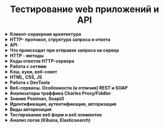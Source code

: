 <h1 align="center">Тестирование web приложений и API</h1>
<details><summary><b>Клиент-серверная архитектура</b></summary></br> 
  
Клиентское приложение формирует запрос и отправляет его на сервер, после чего серверное программное обеспечение обрабатывает данный запрос, формирует ответ и передаёт его обратно клиенту. Протокол описывает, по каким правилам контакт клиента и сервера установлен и действует.  
  
**Как это работает:**  
- Клиент (браузер) отправляют строку запроса (HTTP-запрос), которая создается по определенным правилам, и запрашивает нужную веб-страничку на сервере.  
- Сервер принимает запрос и ищет у себя эту веб-страницу. По результатам этого поиска создается ответ клиенту (HTTP-ответ). Этот ответ тоже оформляется по определенным правилам.  
- Если все прошло успешно и страница найдена, то в этом ответе будет передан код нужной веб-страницы + дополнительная служебная информация.  
- Если произошел какой-то сбой, то будет передан код ошибки и дополнительная служебная информация.  
  
**Архитектура клиент-сервер:**  
 - *Двухуровневая.* Сторонние ресурсы не задействованы. Одна машина обрабатывает поступившие сообщения. В этом случае сервер должен быть высокопроизводительным. Несмотря на эти жесткие требования, архитектура очень надежная. Первый уровень – клиент отправляет запрос. Второй уровень – сервером принимается сообщение, обрабатывается и отправляется ответ.  
 - *Многоуровневая.* Речь идет о любой современной архитектуре СУБД. Принципиальное отличие и особенность: запросом клиента занимаются одновременно несколько серверных устройств. Операции перераспределяются, нагрузка на серверную машину снижена и оптимальная. Единственный минус: низкая надежность по сравнению с предыдущим вариантом.  
  
Преимущества и недостатки архитектуры клиент-сервер:  
  
**Плюсы:**  
 - к клиентским рабочим станциям выдвигают низкие запросы  
 - преимущественно все вычислительные операции выполняются на серверах  
 - гибкая система  
 - реально повысить защиту локальной сети  
  
**Недостатки:**  
 - серверные машины стоят в разы дороже, чем клиентские рабочие станции  
 - обслуживание серверов доверяют только квалифицированным и профессионально подготовленным специалистам  
 - работа клиентских компьютерных устройств остановлена, если в локальной сети «полетело» серверное оборудование  
</details>  

<details><summary><b>HTTP- протокол, структура запроса и ответа</b></summary></br>  
  
**HTTP** – это протокол передачи информации в интернете, который расшифровывается как «протокол передачи гипертекста» (HyperText Transfer Protocol). Например, браузер отправляет единичный запрос на сервер, который в свою очередь обрабатывает его, формирует ответ и делится с браузером этим ответом – ресурсами в виде данных.  
  
Благодаря взаимодействию клиента и сервера в сети можно передавать данные. Изначально HTTP использовался только для гипертекстовых документов, но сейчас он может передавать любую информацию. Гипертекстовые документы также могут содержать гиперcсылки, при нажатии на которые формируется новый http-запрос, в ответе на который может содержаться другой гипертекстовый документ. Таким образом мы перемещаемся по страницам в интернете.  
  
HTTP-запрос состоит из трех элементов:  
1. стартовой строки, которая задает параметры запроса или ответа  
2. заголовка, который описывает сведения о передаче и другую служебную информацию  
3. тело (его не всегда можно встретить в структуре). Обычно в нем как раз лежат передаваемые данные. От заголовка тело отделяется пустой строкой.   
  
Важнейшим элементом структуры запроса является стартовая строка. Благодаря ей сервер понимает, что от него хотят.     
Вот как она устроена: **Метод + URL + HTTP/Версия**  
  
**Метод (иногда его называют HTTP-глаголом)** – описывает, какое именно действие нужно совершить со страницей. Можно придумать самые разные, но стандартных методов девять: GET, HEAD, POST, PUT, DELETE, CONNECT, OPTIONS, TRACE, PATCH. Их функциональность раскрывается в названии, они позволяют получить данные (GET), отправить данные на сервер (POST), удалить (DELETE) или заменить часть (PATCH). Чаще всего используют GET и POST, они нужны для чтения и отправки данных на сервер. Например вы зашли в соцсеть, увидели пост и решили оставить комментарий. Или зашли в интернет-магазин, решили что-то купить и оставили данные карты.  
  
**URL (Uniform Resource Locator)** – единообразный идентификатор ресурса, идентифицирует ресурс и определяет его точное местоположение. Именно с помощью URL записаны ссылки в интернете.  
  
**Версия** показывает, какую версию протокола нужно использовать в ответе сервера.  
  
>GET /wiki/HTTP HTTP/1.1  
>Host: ru.wikipedia.org  
  
HTTP-ответ строится примерно по тому же принципу, что и запрос: **HTTP/Версия + Код состояния + Пояснение**  
  
**Версия** совпадает с **версией** в запросе.  
  
**Код состояния** показывает статус запроса. Это трехзначное число, благодаря которому можно узнать, получен ли запрос, обработан ли он, какие ошибки есть. Например, одна из самых известных ошибок – 404 – сообщает о том, что сервер не нашел ресурс по адресу. Возможно, в запросе опечатка, ошибка или он не соответствует протоколу.  
  
**Чем отличаются HTTP и HTTPS**  
**HTTPS** – это расширение протокола HTTP, которое обеспечивает защиту передаваемых данных. Для сайта это важный параметр, так как шифрование позволяет ему обезопасить информацию, которую туда вводят люди (пароли, реквизиты кредитных карт), от хакерских атак. HTTP-протокол передает данные в открытую, поэтому их легко перехватить.  
  
HTTPS защищен SSL-сертификатом. Благодаря ему уязвимые данные шифруются сначала на клиенте (браузере, например) в результате чего они становятся похожи на случайный набор символов и только потом отправляются на сервер. Каждый раз при HTTP-запросе шифр меняется, поэтому успеть подобрать ключ и украсть данные довольно трудно.

</details>  

<details><summary><b>API</b></summary></br>  
  
**API (аббревиатура от Application Programming Interface)** – интерфейс программирования приложений, позволяющий сервисам взаимодействовать, получать доступ и обмениваться данными.  
По сути API выступает в роли посредника между двумя приложениями или сервисами – оно предоставляет решения (классы, функции, структуры), реализованные в одном сервисе, и создает среду для создания нового приложения с применением этих решений.  
Пример *использования API, знакомый большинству интернет-пользователей – регистрация на сайте с помощью аккаунта социальной сети. Благодаря API сайт может подключиться к базе данных социальной сети и получить нужную ему информацию.*   
  
API можно подразделять по типу доступа:  
 - **Внутренние API** - доступны внутренним разработчикам компании и сотрудникам, используются для оптимизации рабочих процессов и снижения затрат  
 - **Партнерские API** - доступны бизнес-партнерам и потребителям продукта или услуги, используются для оптимизации процессов и разработки  
 - **Публичные API**  - доступны всем, используются для создания новых сервисов и популяризации существующего направления  
  
**Плюсы API:**  
 - Самый главный плюс работы с API – это экономия времени при разработке собственных сервисов. Программист получает готовые решения и ему не нужно тратить время на написание кода для функционала, который уже давно реализован  
 - В API могут учитываться нюансы, которые сторонний разработчик может не учесть или просто не знать, API дает приложениям определенную системность и предсказуемость – одна и та же функция с помощью API может быть реализована в разных приложениях так, что будет понятна и знакома всем пользователям  
 - API дает сторонним разработчикам доступ к закрытым сервисам  
  
**Минусы:**  
 - Если в основной сервис вносятся изменения и доработки, в API они могут попасть не сразу  
 - Разработчику доступны готовые решения, как именно они реализованы и как выглядит исходный код, он не знает  
 - API предназначен в первую очередь для общего использования, он может не подойти для создания какого-то особого функционала  
  
**Использование API на практике**  
Самые распространенные способы использования различных API разработчиками и компаниями по всему миру:  
1. Добавление в свои сервисы функционала социальных сетей и мессенджеров, калькуляторов валют, погоды и т.д. Стандартное рабочее решение, которое не требует долгих месяцев программирования  
2. Доступ к популярному сервису или хранилищу данных с соблюдением всех требований безопасности  
3. Внутренние нужды компании, например, разработка мобильного приложения под сайт, с последующей систематизацией всех данных  
  
</details>  

<details><summary><b>Что происходит при отправке запроса на сервер</b></summary></br>   
  
Кратко:  
1. Вычисление IP адреса для указанного url через DNS сервер
2. Отправка браузером GET-запроса на сервер
3. Получение HTTP ответа от сервера
4. Загрузка страницы и всего что ей нужно
5. Формирование DOM-дерева
6. Формирование дерева рендера и сам рендеринг
7. Выполнение скриптов

Подробно:  
  
**Отправляем GET запрос:**
- Вводим url в адресную строку http://google.com
- Посылается запрос в DNS-сервер
- DNS-сервер определит IP адрес данного домена
- Браузер связывается с веб-сервером по этому адресу с портом :80
- Браузер отправляет серверу запрос и заголовки  
- После этого браузер отправляет серверу единичную пустую строку, сигнализируя о том, что содержимое сообщения закончилось.  
  
**Получаем ответ сервера:**
- Сервер отвечает специальным кодом, который обозначает статус запроса и включает ответ следующей формы: 200 OK [заголовки ответа]
- После этого посылается пустая строка
- Затем отправляется оставшийся контент HTML-страницы www.google.com.
- В зависимости от заголовков сервер может закрыть соединение или сохранять его  
  
**Загружаем документ страницы:**  
- Движок рендеринга начинает получать содержимое запрашиваемого документа от сетевого механизма браузера.
- HTML-парсер формирует из разметки DOM-дерево.
- Браузер начинает подгружать внешние ресурсы, связанные со страницей (стили, изображения, скрипты и так далее).
- На этом этапе браузер помечает документ, как интерактивный и начинает разбирать скрипты, находящиеся в «отложенном» состоянии: то есть те из них, что должны быть исполнены после парсинга.
- После этого статус документа устанавливается в состояние «complete» и инициируется событие загрузки («load»).
Отрисовываем страницу:
- Путём перебора DOM-узлов и вычисления для каждого узла значений CSS-стилей создаётся «Дерево рендера» (Render Tree или Frame Tree).
- Происходит сам процесс рендеринга
- После завершения рендеринга, браузер исполняет JavaScript-код
- Скрипты могут потребовать обработки дополнительных сетевых запросов, изменять страницу или её шаблон, что приведёт к повторению этапа рендеринга и отрисовки"
</details>  

<details><summary><b>HTTP - методы</b></summary></br>  
  
**Метод GET** - запрашивает информацию из указанного источника и не влияет на его содержимое. Запрос доступен для кеширования данных и добавления в закладки. Длина запроса ограничена (макс. длина URL - 2048). Примечание: Строка запроса (имя/значение) отправляется в URL.  
  
Запрос:  
*GET /doc.txt HTTP/1.1  
Host: site.com*  
  
Ответ:  
*HTTP/1.1 200 OK  
Content-Type: text/plain; charset=UTF-8  
Title: Заголовок  
Text: Текст*  
  
**Метод POST** - используется для отправки данных, что может оказывать влияние на содержимое ресурса. В отличие от метода GET запросы POST не могут быть кешированы, они не остаются в истории браузера и их нельзя добавить в закладки. Запросы POST не ограничиваются в объеме. Примечание: Отправляемые данные содержатся в теле запроса.
  
Запрос:  
*POST /doc.txt HTTP/1.1  
Host: site.com  
Title=Заголовок  
Text=Текст*  
  
Если файла не было, возвращается ответ:  
*HTTP/1.1 201 Created  
Location: /doc.txt*  
  
Если файл был, возвращается ответ:  
*HTTP/1.1 200 OK  
Content-Type: text/plain; charset=UTF-8  
Добавлен контент в пустой файл «doc.txt»*  
  
**Метод HEAD**  - аналогичен методу GET, однако в ответе сервера содержится только заголовок, без тела. Обычно применяется для того, чтобы проверить, существует ли ресурс по указанному адресу, а также не изменился ли он с момента последнего обращения.  
  
Запрос:  
*HEAD /doc.txt HTTP/1.1  
Host: site.com*  
  
Ответ:  
*HTTP/1.1 200 OK  
Content-Type: text/plain; charset=UTF-8*  
  
**Метод PUT** - загружает содержимое запроса на указанный в запросе URI. Если по заданному URI ресурса нет, то сервер создает его, возвращая статус 201 (Created).  
  
Запрос:  
*PUT /doc.txt HTTP/1.1  
Host: site.com  
Title=Новый заголовок  
Text=Новый текст*  
  
Если файл был, возвращается ответ:  
*HTTP/1.1 200 OK  
Content-Type: text/plain; charset=UTF-8  
Изменен контент в файле «doc.txt»*  
  
Если файла не было, возвращается ответ:  
*HTTP/1.1 201 Created  
Content-Type: text/plain; charset=UTF-8  
Изменен контент в файле «doc.txt»*  
  
**Метод DELETE** - удаляет указанный ресурс.  
  
Запрос:  
*DELETE /doc.txt HTTP/1.1  
Host: site.com*  
  
Ответ:  
*HTTP/1.1 200 OK  
Content-Type: text/plain; charset=UTF-8  
Файл «doc.txt» удален*  
  
**Метод  OPTIONS** - используется для описания параметров коммуникации между клиентом и сервером.  
  
**Метод CONNECT** - преобразует соединение запроса в прозрачный TCP/IP-туннель.  
  
Все HTTP Methods можно разделить на три большие группы:  
**Безопасные** — не меняют данные, можно выполнять их в любой последовательности. К ним относятся GET, HEAD и OPTIONS.  
**Идемпотентные** — при повторном выполнении результаты ожидаемо одинаковые. GET, HEAD, PUT, DELETE, OPTIONS, TRACE.  
**Неидемпотентные** — при повторном выполнении результаты будут отличаться. POST и PATCH.  
</details>  
  
<details><summary><b>Коды ответов HTTP-сервера</b></summary></br>  
  
**Код состояния HTTP** - часть первой строки ответа сервера, который информирует клиента о результате запроса.   
Состоит он из трех цифр, первая из которых указывает на класс состояния. За цифрами идет фраза, которая объясняет причину ответа.  
  
<table>
  <tr>
    <th>Статус кода </th>
    <th>Сообщение</th>
    <th>Описание</th>
  </tr>
  <tr>
    <td colspan="3" align = "center"><b>1xx:  Информация</b></td>
  </tr>
  <tr>
    <td>100</td>
    <td>Continue</td>
    <td>Продолжай. Сервер удовлетворён начальными сведениями о запросе, и клиент может продолжать</td>
  </tr>
  <tr>
    <td>101</td>
    <td>Switching Protocols</td>
    <td>Переключение протоколов. Клиент, пославший запрос, предлагает перейти на более подходящий для указанного ресурса протокол</td>
  </tr>
  <tr>
    <td>103</td>
    <td>Checkpoint</td>
    <td>Контрольная точка. Используется в запросах с возможностью продолжения для возобновления после прерывания запросов POST или PUT</td>
  </tr> 
  <tr>
    <td colspan="3" align = "center"><b>2xx: Успех</b></td>
  </tr>
  <tr>
    <td>200</td>
    <td>OK</td>
    <td>OK — успешный запрос. HTTP запрос успешно обработан</td>
  </tr>   
  <tr>
    <td>201</td>
    <td>Created</td>
    <td>Создано. В результате успешного выполнения запроса был создан новый ресурс</td>
  </tr> 
  <tr>
    <td>202</td>
    <td>Accepted</td>
    <td>Принято. Запрос был принят в обработку, но обработка еще не завершена</td>
  </tr> 
  <tr>
    <td>203</td>
    <td>Non-Authoritative Information</td>
    <td>Не авторитетная информация. Запрос был успешно обработан (аналогично ответу 200), но в этом случае передаваемая информация была взята не из первичного источника (например, из резервной копии или другого сервера) и может быть неактуальной</td>
  </tr>
  <tr>
    <td>204</td>
    <td>No Content</td>
    <td>Нет контента.Запрос был успешно обработан, но не вернул какой-либо контент</td>
  </tr>
  <tr>
    <td>205</td>
    <td>Reset Content</td>
    <td>Сброс контента. Запрос был обработан, но не вернул контент. При этом требуется сброс введенных данных клиентом</td>
  </tr>
  <tr>
    <td>206</td>
    <td>Partial Content</td>
    <td>Часть контента. Сервер успешно обработал только часть запроса</td>
  </tr>
  <tr>
    <td colspan="3" align = "center"><b>3xx: Перенаправление</b></td>
  </tr>  
  <tr>
    <td>300</td>
    <td>Multiple Choices</td>
    <td>Выбор из нескольких вариантов. Сервер передаёт с сообщением список из нескольких возможных вариантов перенаправления альтернатив (максимум 5 вариантов). Клиент может выбрать один из них</td>
  </tr>
  <tr>
    <td>301</td>
    <td>Moved Permanently</td>
    <td>Окончательно перемещено. Страница окончательно перемещена на другой URL</td>
  </tr>
  <tr>
    <td>302</td>
    <td>Found</td>
    <td>Найдено /временно перемещено. Запрашиваемая страница была найдена / временно перенесена на другой URL</td>
  </tr>  
  <tr>
    <td>303</td>
    <td>See Other</td>
    <td>Cмотрите другое. Запрашиваемая страница не найдена по другому URL</td>
  </tr>
  <tr>
    <td>304</td>
    <td>Not Modified</td>
    <td>Без изменений. Запрашиваемый документ не был изменен с момента последнего запроса</td>
  </tr> 
  <tr>
    <td>306</td>
    <td>Switch Proxy</td>
    <td>Использовавшийся раньше код ответа, в настоящий момент зарезервирован</td>
  </tr>  
  <tr>
    <td>307</td>
    <td>Temporary Redirect</td>
    <td>Временный редирект. Запрашиваемый ресурс на короткое время доступен по другому URL</td>
  </tr> 
  <tr>
    <td>308</td>
    <td>Resume Incomplete</td>
    <td>Перемещено навсегда / возобновление после прерывания. Запрашиваемая страница была перенесена на новый URL на постоянной основе (редирект 308 сохраняет HTTP метод, в отличии от 301-го, где возможно его изменение), либо предлагается возобновить прерванный PUT или POST запрос</td>
  </tr>
  <tr>
    <td colspan="3" align = "center"><b>4xx: Ошибки клиента</b></td>
  </tr> 
  <tr>
    <td>400</td>
    <td>Bad Request</td>
    <td>Некорректный запрос. Запрос не может быть обработан, поскольку содержит синтаксическую ошибку</td>
  </tr>
  <tr>
    <td>401</td>
    <td>Unauthorized</td>
    <td>Не авторизован. Запрос обрабатывается, но доступ к запрашиваемому ресурсу не предоставляется, поскольку клиент не авторизован</td>
  </tr> 
  <tr>
    <td>402</td>
    <td>Payment Required</td>
    <td>Не используется. Зарезервирован для использования в будущем</td>
  </tr> 
  <tr>
    <td>403</td>
    <td>Forbidden</td>
    <td>Запрещено. Сервер понял запрос, но он не выполняет его из-за ограничений прав доступа к указанному ресурсу</td>
  </tr>
  <tr>
    <td>404</td>
    <td>Not Found</td>
    <td>Не найдено. Запрашиваемая страница не найдена. Сервер понял запрос, но не нашёл соответствующего ресурса по указанному URL (Самая распространенная ошибка в Интернете, возникает из-за неправильно указанного URL)</td>
  </tr>
  <tr>
    <td>405</td>
    <td>Method Not Allowed</td>
    <td>Mетод не поддерживается. Запрос был сделан методом, который не поддерживается данным ресурсом</td>
  </tr>
  <tr>
    <td>406</td>
    <td>Not Acceptable</td>
    <td>Не принимается. Сервер может сгенерировать только такой ответ, который клиент не принимает. (например, на другом языке)</td>
  </tr>
  <tr>
    <td>407</td>
    <td>Proxy Authentication Required</td>
    <td>Требуется аутентификация прокси. Ответ аналогичен коду 401 за исключением того, что аутентификация производится для прокси-сервера</td>
  </tr>
  <tr>
    <td>408</td>
    <td>Request Timeout</td>
    <td>Время ожидания истекло. Запрос клиента к серверу занял слишком много времени</td>
  </tr>
  <tr>
    <td>409</td>
    <td>Conflict</td>
    <td>Конфликт. Запрос не может быть обработан по причине конфликта с другим запросом или конфигурацией сервера</td>
  </tr>  
  <tr>
    <td>410</td>
    <td>Gone</td>
    <td>Недоступен. Доступный по указанному URL раньше был доступен, но был удалён или недоступен</td>
  </tr>
  <tr>
    <td>411</td>
    <td>Length Required</td>
    <td>Нужна длина. Длина контента не определена, и сервер не принимает запрос без этого. Повторный запрос должен содержать заголовок ""Content-Length""</td>
  </tr>
  <tr>
    <td>412</td>
    <td>Precondition Failed</td>
    <td>Не выполнено предварительное условие. Предварительное условие, указанное в запросе, не было выполнено</td>
  </tr>
  <tr>
    <td>413</td>
    <td>Request Entity Too Large</td>
    <td>Слишком большой запрос. Размер запроса превышает максимальный размер запроса, принимаемого сервером</td>
  </tr>  
  <tr>
    <td>414</td>
    <td>Request-URI Too Long</td>
    <td>Слишком длинный URI. Серверу не удается обработать запрос по причине длинного URI. Такая ошибка может возникнуть, когда клиент пытается передать длинные параметры через метод GET, а не POST</td>
  </tr>
  <tr>
    <td>415</td>
    <td>Unsupported Media Type</td>
    <td>Неподдерживаемый формат. Формат не поддерживается, и сервер не может принять запрос</td>
  </tr>
  <tr>
    <td>416</td>
    <td>Requested Range Not Satisfiable</td>
    <td>Недопустимый диапазон. Диапазон байтов, запрошенный клиентом, находится за пределами ресурса</td>
  </tr>
  <tr>
    <td>417</td>
    <td>Expectation Failed</td>
    <td>Ожидания не оправдались. Сервер не может удовлетворить требования заголовка Expect, так как поле заголовка не соответствует ожиданиям</td>
  </tr>
  <tr>
    <td colspan="3" align = "center"><b>5xx: Ошибки сервера</b></td>
  </tr>
  <tr>
    <td>500</td>
    <td>Internal Server Error</td>
    <td>Внутренняя ошибка сервера. Любая внутренняя ошибка сервера, которую сервер не может конкретизировать</td>
  </tr>
  <tr>
    <td>501</td>
    <td>Not Implemented</td>
    <td>Не реализовано. Сервер не распознает указанного в запросе метода и не может обработать запрос</td>
  </tr>
  <tr>
    <td>502</td>
    <td>Bad Gateway</td>
    <td>Ошибка шлюза. Сервер, выступая в роли шлюза или прокси-сервера, получил недействительное ответное сообщение от вышестоящего сервера</td>
  </tr>
  <tr>
    <td>503</td>
    <td>Service Unavailable</td>
    <td>Сервис недоступен. Сервер не доступен в данный момент (перегружен, отключен, на техническом обслуживании)</td>
  </tr>
  <tr>
    <td>504</td>
    <td>Gateway Timeout</td>
    <td>Время ожидания ответа шлюзом истекло. Сервер, выступая в роли шлюза или прокси-сервера, не получил ответа от вышестоящего сервера в отведенное время</td>
  </tr>
  <tr>
    <td>505</td>
    <td>HTTP Version Not Supported</td>
    <td>Версия HTTP не поддерживается. Версия протокола HTTP, используемая в запросе, не поддерживается сервером</td>
  </tr>
  <tr>
    <td>511</td>
    <td>Network Authentication Required</td>
    <td>ребуется аутентификация. Для получения доступа к сети, клиент должен пройти аутентификацию. Ошибка генерируется сервером-посредником, к примеру, сервером интернет-провайдера, если нужно ввести пароль для получения доступа к сети через платную точку доступа</td>
  </tr>  
</table>  
</details>
   
<details><summary><b>Работа с сетями</b></summary></br>  
<img width = '500' align ='right' src="https://media.fs.com/images/community/upload/kindEditor/202205/04/osi-and-tcpip-dod-1651635668-kyjUkvqPPo.jpg" />   
  
**Сетевая модель OSI (базовая эталонная модель взаимодействия открытых систем)** — абстрактная сетевая модель для коммуникаций и разработки сетевых протоколов.  
На этапе зарождения компьютерных сетей не было единых стандартов. Каждый разработчик использовал свои наработки, которые не работали с технологиями других. Очевидно, что необходимо было придумывать общее решение. Эту задачу взяла на себя международная организация по стандартизации (ISO — International Organization for Standartization). После изучения и анализа технологий различных разработчиков и вендоров родилась модель OSI, релиз которой состоялся в 1984 году. Модель вобрала в себя и систематизировала все наработки и технические реализации. Проблема ее была только в том, что ее разрабатывали около 7 лет. Пока специалисты спорили, как ее лучше сделать, другие модели модернизировались и набирали обороты. В настоящее время модель OSI не используют. Она применяется только в качестве обучения сетям и на теории объясняет как устроена и работает сеть.  
  
**Сетевая модель OSI**  
 - состоит из 7 уровней  
 - каждый уровень выполняет определенную ему роль и задачи  
 - нельзя перескакивать с уровня на уровень  
 - весь путь должен проходить строго с верхнего на нижний и с нижнего на верхний. Такие процессы получили название инкапсуляция (с верхнего на нижний) и деинкапсуляция (с нижнего на верхний)  
 - на каждом уровне передаваемая информация называется по-разному  
  
**Уровни OSI**  
  
<img width = '700'  align ='center' src="https://learn.trudmore.ru/assets/uploads/2017/08/osi.png" />  
  
**Первый, физический уровень (physical layer, L1)**  
Отвечает за обмен физическими сигналами между физическими устройствами, «железом». Компьютерное железо не понимает, что такое картинка или что на ней изображено, железу картинка понятна только в виде набора нулей и единиц, то есть бит. В данном случае бит является блоком данных протокола, сокращенно PDU (Protocol Data Unit).  
Каждый уровень имеет свои PDU, представляемые в той форме, которая будет понятна на данном уровне и, возможно, на следующем до преобразования. Работа с чистыми данными происходит только на уровнях с пятого по седьмой.  
Устройства физического уровня оперируют битами. Они передаются по проводам (например, через оптоволокно) или без проводов (например, через Bluetooth или IRDA, Wi-Fi, GSM, 4G и так далее).  
  
**Второй уровень, канальный (data link layer, L2)**  
Второй уровень решает проблему адресации при передаче информации. Канальный уровень получает биты и превращает их в кадры (frame, также «фреймы»). Задача здесь — сформировать кадры с адресом отправителя и получателя, после чего отправить их по сети.  
У канального уровня есть два подуровня — это MAC и LLC. MAC (Media Access Control, контроль доступа к среде) отвечает за присвоение физических MAC-адресов, а LLC (Logical Link Control, контроль логической связи) занимается проверкой и исправлением данных, управляет их передачей.  
На втором уровне OSI работают коммутаторы, их задача — передать сформированные кадры от одного устройства к другому, используя в качестве адресов только физические MAC-адреса.  
  
**Третий уровень, сетевой (network layer, L3)**  
На третьем уровне появляется новое понятие — маршрутизация. Для этой задачи были созданы устройства третьего уровня — маршрутизаторы (их еще называют роутерами). Маршрутизаторы получают MAC-адрес от коммутаторов с предыдущего уровня и занимаются построением маршрута от одного устройства к другому с учетом всех потенциальных неполадок в сети.  
На сетевом уровне активно используется протокол ARP (Address Resolution Protocol — протокол определения адреса). С помощью него 64-битные MAC-адреса преобразуются в 32-битные IP-адреса и наоборот, тем самым обеспечивается инкапсуляция и декапсуляция данных.  
  
**Четвертый уровень, транспортный (transport layer, L4)**  
Четвертый уровень — главной задачей является транспортировка пакетов. Естественно, при транспортировке возможны потери, но некоторые типы данных более чувствительны к потерям, чем другие. Например, если в тексте потеряются гласные, то будет сложно понять смысл, а если из видеопотока пропадет пара кадров, то это практически никак не скажется на конечном пользователе. Поэтому, при передаче данных, наиболее чувствительных к потерям на транспортном уровне используется протокол TCP, контролирующий целостность доставленной информации.  
Для мультимедийных файлов небольшие потери не так важны, гораздо критичнее будет задержка. Для передачи таких данных, наиболее чувствительных к задержкам, используется протокол UDP, позволяющий организовать связь без установки соединения.  
При передаче по протоколу TCP, данные делятся на сегменты. Сегмент — это часть пакета. Когда приходит пакет данных, который превышает пропускную способность сети, пакет делится на сегменты допустимого размера. Сегментация пакетов также требуется в ненадежных сетях, когда существует большая вероятность того, что большой пакет будет потерян или отправлен не тому адресату. При передаче данных по протоколу UDP, пакеты данных делятся уже на датаграммы. Датаграмма (datagram) — это тоже часть пакета, но ее нельзя путать с сегментом.  
Первые четыре уровня — специализация сетевых инженеров, но с последними тремя они не так часто сталкиваются, потому что пятым, шестым и седьмым занимаются разработчики.  
  
**Пятый уровень, сеансовый (session layer, L5)**  
Сеансовый уровень отвечает за поддержку сеанса или сессии связи. Пятый уровень оказывает услугу следующему: управляет взаимодействием между приложениями, открывает возможности синхронизации задач, завершения сеанса, обмена информации.  
Службы сеансового уровня зачастую применяются в средах приложений, требующих удаленного вызова процедур, т.е. чтобы запрашивать выполнение действий на удаленных компьютерах или независимых системах на одном устройстве (при наличии нескольких ОС).  
Примером работы пятого уровня может служить видеозвонок по сети. Во время видеосвязи необходимо, чтобы два потока данных (аудио и видео) шли синхронно. Когда к разговору двоих человек прибавится третий — получится уже конференция. Задача пятого уровня — сделать так, чтобы собеседники могли понять, кто сейчас говорит.  
  
**Шестой уровень, представления данных (presentation layer, L6)**  
Шестой уровень занимается тем, что представляет данные (которые все еще являются PDU) в понятном человеку и машине виде. Например, когда одно устройство умеет отображать текст только в кодировке ASCII, а другое только в UTF-8, перевод текста из одной кодировки в другую происходит на шестом уровне.  
Шестой уровень также занимается представлением картинок (в JPEG, GIF и т.д.), а также видео-аудио (в MPEG, QuickTime). Помимо перечисленного, шестой уровень занимается шифрованием данных, когда при передаче их необходимо защитить.  
  
**Седьмой уровень, прикладной (application layer)**  
Прикладной уровень — это то, с чем взаимодействуют пользователи, своего рода графический интерфейс всей модели OSI, с другими он взаимодействует по минимуму.  
Все услуги, получаемые седьмым уровнем от других, используются для доставки данных до пользователя. Протоколам седьмого уровня не требуется обеспечивать маршрутизацию или гарантировать доставку данных, когда об этом уже позаботились предыдущие шесть. Задача седьмого уровня — использовать свои протоколы, чтобы пользователь увидел данные в понятном ему виде.  
Протоколы здесь используют UDP (например, DHCP) или TCP (например, HTTP, HTTPS, SFTP (Simple FTP), DNS). Прикладной уровень является самым верхним по иерархии, но при этом его легче всего объяснить.  

</details>
  
<details><summary><b>Кэш, куки, веб-сокет</b></summary></br> 
  
**Кэшем** называется место на диске или в оперативной памяти, где хранится временная информация. Наиболее распространенный тип кэша — браузерный, он помогает сэкономить трафик и время загрузки страниц (что является важным показателем эффективной работы сайта и положительно сказывается на пользовательском опыте). С помощью технологии кэширования HTML-страниц, изображений и других веб-элементов сайты загружаются значительно быстрее при их повторном посещении. Кэш здесь выступает своеобразным промежуточным буфером. Для отображения веб-страниц браузер обращается к кэшу, а остальное содержимое запрашивает с сервера.  
  
Браузерное кэширование для клиент-серверного приложения схематично можно представить себе так:  
 - Клиент (браузер) отправляет запрос на сервер с целью загрузить определенную веб-страницу  
 - Сервер на своей стороне формирует ответ и возвращает клиенту пакеты данных, содержащих элементы веб-страницы (HTML и CSS файлы, скрипты, мультимедиа и т.д.)  
 - Браузер получает ответ от сервера и отображает страницу, при этом кэшируя некоторые данные  

**Cookie** — это небольшие служебные файлы, которые хранятся на компьютере пользователя. Они содержат данные, относящиеся к пользователю, его предпочтениям и действиям на конкретном сайте: данные для авторизации (логин и пароль), индивидуальные настройки, посещенные страницы, совершенные действия, товары в корзине, дата и время посещения и т.д. Когда пользователь повторно заходит на сайт, браузер отправляет cookie на сервер, чтобы рассказать сайту о предыдущих активностях пользователя. Cookie обладают определенным сроком жизни, по истечении которого они удаляются.  
  
**Зачем нужны cookie?**   
Cookie помогают улучшить пользовательский опыт использования интернет-ресурсов, сделать работу в интернете более комфортной и быстрой.  
Приведем примеры использования:  
 - Аутентификация пользователя: благодаря cookie пользователям не приходится при каждом посещении сайта заново вводить логин и пароль. Нагрузка на сервер несколько снижается (поскольку данные подтягиваются не напрямую с сервера)  
 - Покупки в интернет-магазинах: cookie позволяют запоминать выбранные товары, так, что они сохраняются в корзине, даже если закрыть сайт/приложение  
 - Персональные предпочтения и настройки пользователя: сохранение этих данных помогают не настраивать заново при каждом посещении регион, язык, стиль оформления и т.д.   
В соответствии с Общим регламентом по защите данных (GDPR) веб-сайты должны оповещать пользователей об использовании файлов cookie, как они и делают с помощью всплывающих окон. Отказаться от использования можно (если такая возможность предоставляется), по правилам GDPR доступ к сервису при этом не будет запрещен или ограничен. Однако надо помнить, что в этом случае пользоваться, например, интернет-магазином станет неудобно. 
  
**Разница между куки и кэш**  
 - Cookie хранят данные, относящиеся к пользователю, его предпочтениям, настройкам и действиям на веб-страницах и используются для более комфортного использования интернет-ресурсов. Кэш хранит некоторое содержимое веб-сайта и используется для ускорения доступа к данным, снижения нагрузки на сервер, более быстрой загрузки сайта. 
 - Cookie-файлы весят обычно немного, поскольку представляют собой текстовые документы, в то время как кэш может занимать много места.  
 - Cookie обычно удаляются по истечению срока действия, в то время как кэш хранится на устройстве до тех пор, пока пользователь вручную его не очистит.  
  
**Веб-сокеты (Web Sockets)** — это передовая технология, которая позволяет создавать интерактивное соединение между клиентом (браузером) и сервером для обмена сообщениями в режиме реального времени. Веб-сокеты, в отличие от HTTP, позволяют работать с двунаправленным потоком данных, что делает эту технологию совершенно уникальной.  
  
**WebSocket** особенно хорош для сервисов, которые нуждаются в постоянном обмене данными, например онлайн игры, торговые площадки, чат-приложения, работающие в реальном времени, и т.д.
</details>
  
<details><summary><b>HTML, CSS, JS</b></summary></br> 
   
**HTML** отображает язык разметки гипертекста. «Язык разметки» означает, что HTML использует теги для идентификации различных типов контента и целей, которые каждый преследует на веб-странице.

Для разметки используются **HTML-теги**, также известные как «элементы». Они имеют довольно интуитивные типы: заголовки, теги абзацев, теги изображений и т. д. 
Каждая веб-страница состоит из нескольких тегов HTML, обозначающих определенный тип контента на странице. Каждый тип содержимого на странице «обернут», т. е. окружен тегами. Например, слова, которые вы сейчас читаете, являются частью абзаца. Если кодировать эту страницу с нуля, этот абзац начался бы с тега абзаца открытия: &lt;p&gt;. Часть «тега» обозначается открытыми скобками, а буква «p» сообщает компьютеру, что мы открываем абзац вместо какого-либо другого типа содержимого.  
  
После того, как тег был открыт, все следующее содержимое считается частью этого тега, пока вы не закроете его. Когда абзац заканчивается, нужно ставить тег заключительного абзаца: &lt;/ p&gt;. Обратите внимание, что закрывающие теги выглядят точно так же, как открывающие теги, за исключением того, что после левой угловой скобки есть косая черта. Вот пример:  
  
*&lt;p&gt; Это абзац. &lt;/ p&gt;*
  
Используя HTML, вы можете добавлять заголовки, форматировать абзацы, разрывы строк, создавать списки, выделять текст, создавать специальные символы, вставлять изображения, создавать ссылки, создавать таблицы, управлять некоторым стилем и многое другое.  
  
**CSS** - это каскадные таблицы стилей. Этот язык разметки определяет, как HTML-элементы веб-сайта должны отображаться на интерфейсе страницы.  
Если HTML - это гипсокартон, CSS - это краска.  
  
В то время как HTML является основной структурой сайта, CSS - это то, что дает всему вашему сайту стиль. Цвета, интересные шрифты и фоновые изображения – все это заслуга CSS. Этот язык влияет на все настроение веб-страницы, что делает его невероятно мощным инструментом и важным навыком для веб-разработчиков. Он также позволяет веб-сайтам адаптироваться к различным размерам экрана и типам устройств.  
  
**JavaScript** - это логический язык программирования, который можно использовать для изменения содержимого веб-сайта и заставить его вести себя по-разному в ответ на действия пользователя. Общее использование JavaScript включает в себя окна подтверждения, призывы к действию и добавление новых идентификаторов к существующей информации. Короче говоря, JavaScript - это язык программирования, который позволяет веб-разработчикам создавать интерактивные сайты с динамичными элементами.  
 - Всплывающие окна  
Одним из примеров JavaScript в действии являются окна, которые появляются на вашем экране. Подумайте, как в последний раз, когда вы ввели свою информацию в онлайн-форму, и появилось окно с подтверждением, попросив вас нажать «ОК» или «Отменить», чтобы продолжить. Это стало возможным благодаря JavaScript - в коде вы найдете инструкцию if else, которая говорит компьютеру делать что-то одно, если пользователь нажимает «ОК», и другое дело, если пользователь нажимает «Отмена».  
 - Призыв к действию  
Другим примером JavaScript является призыв к действию (CTA), подобно тем, которые помещаются в сообщения в блоге, которые появляются в нижней правой части экрана. Вот как это выглядит:  
 - Сохранение новой информации  
JavaScript особенно полезен для назначения новых идентификаторов существующим элементам веб-сайта в соответствии с решениями, которые пользователь делает во время посещения страницы. Предположим, вы создаете целевую страницу с формой, которую хотите генерировать, путем сбора информации о посетителе сайта. Возможно, у вас есть «строка» JavaScript, предназначенная для имени пользователя. Эта строка может выглядеть примерно так:  
`function updateFirstname() {`  
`let firstname = prompt('First Name');`  
`}`
  
Затем, после того как посетитель веб-сайта вводит свое имя и любую другую информацию, требуемую на целевой странице и представляет форму, это действие обновляет идентификацию первоначально неопределенного элемента «firstname» в вашем коде.  
 - Безопасность, игры и спецэффекты  
Другие варианты использования JavaScript: создание паролей безопасности, формы проверки, интерактивные игры, анимации и спецэффекты. Он также используется для создания мобильных приложений и создания серверных приложений. Вы можете добавить JavaScript в HTML-документ, добавив эти «скрипты» или фрагменты кода JavaScript в заголовок или тело вашего документа. Программировать – достаточно непросто, но как только вы изучите основы, будет легче освоить более продвинутые языки программирования.  
  
<b>Справочники:</b>
  
<a href="https://www.w3schools.com/html/"><img height = 50 src="https://img.shields.io/badge/-html-05122A?style=for-the-badge&logo=HTML5&logoColor=1572B6" /> </a>
<a href="https://www.w3schools.com/css/"><img height = 50 src= "https://img.shields.io/badge/CSS3-1572B6?style=for-the-badge&logo=css3&logoColor=white" /> </a>
<a href="https://www.w3schools.com/js/" target="_blank"><img height = 50 src="https://img.shields.io/badge/javascript%20-%23323330.svg?&style=for-the-badge&logo=javascript&logoColor=%23F7DF1E" /> </a> 
  
</details>
<details><summary><b>Работа с DevTools</b></summary></br> 
  
**Chrome DevTools** — это набор инструментов, встроенных в браузер Google Chrome, для создания и отладки сайтов. С их помощью можно просматривать исходный код сайта, отлаживать работу frontend: HTML, CSS и JavaScript. Также DevTools позволяет проверять сетевой трафик, быстродействие сайта и многое другое.  
  
**Как начать работу с DevTools**  
Инструмент используют инженеры по тестированию, веб-разработчики и другие специалисты. Открыть DevTools из браузера Google Chrome можно тремя способами:  
 - Сочетанием горячих клавиш: для Windows и Linux Ctrl + Shift + I, для macOS cmd + Shift + I  
 - В контекстном меню: на странице в любом месте кликнуть правой кнопкой мыши и выбрать «Просмотреть код». Главное — не путать с «Просмотр кода страницы», эта опция покажет исходный код вне DevTools.  
 - Через меню браузера: в правом верхнем углу нажать на три точки, в меню выбрать раздел «Дополнительные инструменты» и далее «Инструменты разработчика».  
  
**Какие вкладки есть в DevTools**    
<img height = '400' src="https://blog.skillfactory.ru/wp-content/uploads/2021/11/2-3.png" />  
**Elements.** Здесь отображается весь HTML- и CSS-код открытой страницы. На данной вкладке можно просмотреть и внести исправления в файлы CSS и JavaScript, изменить элементы DOM (программного интерфейса (API) для HTML- и XML-документов). Отредактировать HTML-элементы на странице, открытой в браузере, можно, кликнув по нужному элементу правой кнопкой мыши и выбрав пункт Edit as HTML. Изменения можно наблюдать в режиме реального времени. Манипуляции отображаются только в браузере и не видны другим пользователям. Для того чтобы применить исправленное, необходимо поработать с соответствующими файлами на веб-сервере.  
  
<img height = '400' src="https://blog.skillfactory.ru/wp-content/uploads/2021/11/3-4.png" />   
  
**Console.** Консоль позволяет смотреть вывод JavaScript, а также исполнять свой код для тестирования и отладки страницы. Если на открытой странице не подгрузились какие-либо данные, например стили, шрифты или картинки, здесь отобразятся соответствующие ошибки с подробным описанием. Также в консоль можно ввести команду на языке JavaScript, и она выполнится.  
Вкладка Console отображает все ошибки при загрузке страницы  
  
<img height = '400' src="https://blog.skillfactory.ru/wp-content/uploads/2021/11/4-4.png" />   
    
**Sources.** Вкладка отображает загруженные файлы из всех источников, к которым обращался сайт. В большей степени она используется при отладке кода, позволяет увидеть все файлы и просмотреть их содержимое. Sources можно использовать в качестве полноценного редактора кода, получив доступ к локальным файлам через Workspaces.  
  
<img height = '400' src="https://blog.skillfactory.ru/wp-content/uploads/2021/11/5-3.png" />   
      
**Network.** На вкладке отображаются сетевые запросы, который делает сайт. Как правило, ее используют при оптимизации скорости загрузки страницы, а также для мониторинга выполняемых запросов. Запросы к данным представлены в виде таблицы. Сверху расположены инструменты: очистка таблицы, включение и отключение записи запросов и другие. Под таблицей можно увидеть количество запросов, общее время загрузки всех данных, время загрузки DOM и ресурсов, участвующих в отображении текущей страницы.  
  
<img height = '400' src="https://blog.skillfactory.ru/wp-content/uploads/2021/11/7-3.png" />   
        
**Performances.** Вкладка отображает нагрузку, которую создает сайт на компьютер пользователя. Здесь можно увидеть показатели FPS, загрузки CPU и сетевые запросы, необходимые данные и инструменты для повышения производительности страницы. На панели есть таймлайн использования сети, выполнения JavaScript и загрузки памяти. После первого построения таймлайнов можно найти данные о всем жизненном цикле страницы и выполнении кода.  
Также можно посмотреть время исполнения отдельных частей кода и выбрать конкретный период на шкале, чтобы увидеть, какие процессы происходили в этот интервал. Все это позволяет проанализировать каждое событие, которое происходило в момент загрузки или во время взаимодействия с пользователем.  
  
<img height = '400' src="https://blog.skillfactory.ru/wp-content/uploads/2021/11/6-3.png" />   
  
**Memory.** Здесь расположено несколько инструментов, которые помогают отслеживать, какую нагрузку на систему оказывает выполнение кода:  
 - **Heap Snapshot.** С помощью него можно посмотреть, как распределяется память между объектами JavaScript и связанными с ними элементами DOM.  
 - **Allocation instrumentation on timeline.** Этот инструмент используется для устранения утечек памяти. Он показывает, как распределяется память между переменными в коде.  
 - **Allocation sampling.** Профайлер записывает, как распределяется память на отдельные функции JavaScript.  
  
<img height = '400' src="https://blog.skillfactory.ru/wp-content/uploads/2021/11/8-3.png" />   
  
**Application.** Панель, где можно быстро очистить хранилище и кэш, а также управлять базами данных.  
  
<img height = '400' src="https://blog.skillfactory.ru/wp-content/uploads/2021/11/9-3.png" />   
  
**Security.** Отвечает за надежность ресурса. Здесь можно получить информацию о данных протокола и сертификата безопасности, если они есть. Также, если источник небезопасный, узнать, какие именно запросы не защищены. Поэтому этот инструмент, как правило, используется для решения проблем со смешанным контентом и другими подобными задачами.  
  
<img height = '400' src="https://blog.skillfactory.ru/wp-content/uploads/2021/11/10-3.png" />   
  
**Lighthouse.** На этой вкладке можно проверить производительность сайта.  
 1. **Performance.** Позволяет узнать скорость загрузки сайта. Итоговый показатель зависит от времени загрузки интерактивных элементов, шрифтов и прочего контента, а также от времени блокировки и отрисовки стилей.  
 2. **Progressive Web App.** Позволяет проверить, регистрирует ли сайт Service Workers, возможна ли работа сайта офлайн, а также возвращает ошибку 200.
 3. **Best Practices.** Помогает проверить безопасность сайта и узнать, применяются ли современные стандарты веб-разработки. На показатель влияет использование устаревших API, HTTPS, корректность кодировки и многое другое.  
 4. **Accessibility.** Позволяет узнать, насколько удобен сайт, как воспринимается контент и можно ли управлять интерфейсом и передвигаться по сайту без мыши.
 5. **SEO.** Позволяет понять, насколько соблюдаются рекомендации Google по оптимизации сайта. На показатель влияют использование метатегов, наличие alt у изображений, адаптивная верстка и пр.  
</details>
<details><summary><b>Веб-сервисы. Особенности (и отличия) REST и SOAP</b></summary></br> 
  
**Веб-сервисы (или веб-службы)** — это технология, позволяющая системам обмениваться данными друг с другом через сетевое подключение. Обычно веб-сервисы работают поверх протокола HTTP или протокола более высокого уровня. Веб-сервис — просто адрес, ссылка, обращение к которому позволяет получить данные или выполнить действие.  
  
Главное отличие веб-сервиса от других способов передачи данных: стандартизированность. Приняв решение использовать веб-сервисы, можно сразу переходить к структуре данных и доступным функциям. Например, В SOAP (как более строгом протоколе), уже решён вопрос уведомления об ошибках.  
  
Самые известные способы реализации веб-сервисов:  
 - XML-RPC (XML Remote Procedure Call) — протокол удаленного вызова процедур с использованием XML. Прародитель SOAP. Предельно прост в реализации  
 - SOAP (Simple Object Access Protocol) — стандартный протокол по версии W3C. Четко структурирован и задокументирован  
 - JSON-RPC (JSON Remote Procedure Call) — более современный аналог XML-RPC. Основное отличие — данные передаются в формате JSON  
 - REST (Representational State Transfer) — архитектурный стиль взаимодействия компьютерных систем в сети основанный на методах протокола HTTP  
 - специализированные протоколы для конкретного вида задач, такие как GraphQL  
 - менее распространенный, но более эффективный gRPC, передающий данные в бинарном виде и использующий HTTP/2 в качестве транспорта  
  
**REST** — это архитектурный стиль.  
Специфика REST — использование HTTP в качестве транспортного протокола. Он подразумевает наилучшее использование функций, предоставляемых HTTP — методы запросов, заголовки запросов, ответы, заголовки ответов и т. д.  
  
**Преимущества:**
 - простота реализации  
 - экономичность в плане ресурсов  
 - не требует программных надстроек (json_decode есть почти в каждом языке)  
  
**Недостатки:**
 - отсутствие спецификации  
 - неоднозначность методов управления данными  
<img width = '700' src="https://www.intervolga.ru/upload/medialibrary/fe6/fe6bf6d5c55ceeb7705b185e5ed02b4c.png" />
  
**Где REST лучше использовать и почему:**  
1. В сервисах, которые будут использоваться из javascript. Тут и говорить нечего, javascript хорошо работает с json, поэтому именно его и надо предоставлять  
2. В сервисах, которые будут использоваться из языков, в которых нет возможности сгенерировать прокси клиента. Это Objective-C, например. Не нужно парсить вручную SOAP-конверт, это незачем  
3. Когда существуют очень высокие требования к производительности. Это, как правило, очень интенсивно используемые API, вроде Twitter API или Google API  
  
**SOAP** — это формат обмена сообщениями. 
  
**Преимущества:**
 - отраслевой стандарт по версии W3C  
 - наличие строгой спецификации  
 - широкая поддержка в продуктах Microsoft  
 - однозначность  
   
**Недостатки:**  
 - сложность реализации  
 - сложность / ресурсоемкость парсинга XML-данных  
  
Специфика SOAP — это формат обмена данными. С SOAP это всегда SOAP-XML, который представляет собой XML, включающий:  
— *Envelope (конверт)* – корневой элемент, который определяет сообщение и пространство имен, использованное в документе  
— *Header (заголовок)* – содержит атрибуты сообщения, например: информация о безопасности или о сетевой маршрутизации  
— *Body (тело)* – содержит сообщение, которым обмениваются приложения  
— *Fault* – необязательный элемент, который предоставляет информацию об ошибках, которые произошли при обработке сообщений. И запрос, и ответ должны соответствовать структуре SOAP  
 <img width = '700' src="https://www.intervolga.ru/upload/medialibrary/20f/20f87aba3e6cd7ba538301283daee271.png" />
  
SOAP – это целое семейство протоколов и стандартов, откуда напрямую вытекает, что это более тяжеловесный и сложный вариант с точки зрения машинной обработки. Поэтому REST работает быстрее.  
  
**Формат обмена сообщениями**  
 - В SOAP используете формат SOAP XML для запросов и ответов.  
 - В REST такого фиксированного формата нет. Вы можете обмениваться сообщениями на основе XML, JSON или любого другого удобного формата. JSON является самым популярным среди используемых форматов.  
  
**Определения услуг**  
 - SOAP использует WSDL (Web Services Description Language) — язык описания веб-сервисов и доступа к ним, основанный на языке XML.  
 - REST не имеет стандартного языка определения сервиса. Несмотря на то, что WADL был одним из первых предложенных стандартов, он не очень популярен. Более популярно использование Swagger или Open API.  
  
**Простота реализации**  
RESTFful веб-сервисы, как правило, гораздо проще реализовать, чем веб-сервисы на основе SOAP.  
REST обычно использует JSON, который легче анализировать и обрабатывать. В дополнение к этому, REST не требует наличия определения службы для предоставления веб-службы.  
Однако в случае SOAP вам необходимо определить свой сервис с использованием WSDL, и при обработке и анализе сообщений SOAP-XML возникают большие накладные расходы.  
  
**«REST vs SOAP» можно перефразировать в «Простота vs Стандарты»**  
  
Пример: *букмекерская контора заказала сервис для работы с футбольной статистикой. Пользовательский функционал – получить список матчей, получить детали о матче. Для редакторов – редактировать (Create, Edit, Delete) список матчей, редактировать детали матча. Для такой задачи однозначно надо выбирать подход REST и получать бенефиты от его простоты и естественности во взаимодействии с HTTP. Не нужны нам здесь SOAP-конверты, SOAP-главпочтамты и SOAP-авиапочта, которая может использовать любую марку самолета.*  
  
Теперь пример посложнее: *та же букмекерская контора захотела API для ставок на live матчи. Эта процедура включает в себя многочисленные проверки, например, продолжает ли ставка быть актуальной, не изменился ли коэффициент, не превышена ли максимальная сумма ставки для маркета. После этого происходит денежная транзакция, результаты которой записываются в основную и в резервные базы данных. Лишь после этого клиенту приходит ответ об успешности операции. Здесь явно прослеживается ориентация на операции, имеются повышенные требования к безопасности и устойчивости приложения, поэтому целесообразно использовать SOAP.*  
</details>
<details><summary><b>Анализаторы траффика Charles Proxy/Fiddler</b></summary>  
<h3><a href="https://www.charlesproxy.com/download/">Charles</a></h3>  
  
**Плюсы**  
  
 - **Кроссплатформенность.** Есть версии на Mac OS, Windows и Linux. Это очевидное преимущество, если каждый из ваших коллег выбрал себе рабочую ОС по душе, и нужен общий инструмент для тестирования.  
 - **Удобная панель инструментов** с такими функциями как очищение сессии, редактирование и перевыполнение запроса, остановкой перехвата трафика и другими.  
 - **Классификация запросов по хостам.** У сниффера есть экраны Structure и Sequence. На экране Sequence перехваченные запросы отображаются последовательно, а на экране Structure еще и с группировкой по хостам. Для удобства можно настроить фокус на определенный хост. Тогда остальные запросы попадут в группу Other hosts. Этот вариант подойдет, если вы тестируете небольшую группу запросов к одному хосту, а остальные в текущий момент не важны.  
 - **Возможность экспортировать настройки.** Например, можно попросить коллегу экспортировать настройки Charles и загрузить их себе, чтобы не настраивать все опции вручную. Настройки экспортируются в формате xml.  
 - **Возможность просматривать несколько сессий в соседних закладках.** Здесь под «сессией» я подразумеваю один сеанс перехвата трафика. Например, вы воспроизводите сложный баг, и вам нужно повторить его дважды, чтобы сравнить траффик. Тогда можете использовать для каждого повтора отдельную сессию, а затем переключаться между ними.  
 - **Современный интерфейс.** В отличие от Fiddler Classic, у которого интерфейс напоминает десктопные приложения из 2000-х, Charles выглядит актуальнее.  
  
**Минусы**
  
 - **Нет возможности наложить таймаут на запрос.** При тестировании часто требуется проверить, как поведет себя конкретный запрос при задержке ответа и нестабильном интернете. К сожалению, Charles позволяет создать такую задержку только для хоста. Настройка влияет на все запросы указанного хоста, а их может быть очень и очень много. Найти настройку можно так: Proxy — Trottle Settings.  
 - **Нет возможности экспортировать сессию в формате txt или json.** Теперь под «сессией» я подразумеваю запрос и ответ вместе, одним файлом. Charles предлагает форматы chls, csv, trace, har и другие.  
 - **Документация без скриншотов и видео.** У этого сниффера есть документация на официальном сайте, и она целиком состоит из текста. На мой взгляд, документация платного инструмента должна быть как минимум дополнена поясняющими скриншотами, а еще лучше видео.  
 - **Это платный инструмент.** В отличие от Fiddler Classic, у Charles бесплатный только триальный период в 30 дней. Однако, этот минус сомнительный, т.к. хороший инструмент и должен быть платным.  
  
<h3><a href="https://www.telerik.com/fiddler/fiddler-classic">Fiddler Classic</a></h3>   
  
**Плюсы**
  
 - **Удобная подмена ответов.** Чтобы подменить ответ, в Fiddler Classic достаточно перетащить запрос на закладку AutoResponder. Далее можно выбрать вариант ответа в Rule Editor или нажать Edit Response и дать волю фантазии.  
 - **Много функций вынесены на панель инструментов.** На мой взгляд, панель инструментов Fiddler Classic менее удобная, чем у Charles, но разработчики постарались вынести на нее большое количество опций.  
 - **Возможность цветового выделения запросов.** Для наглядности, можно выделить запрос другим цветом. В Charles я не нашла подобной функции.  
 - **Бесплатный инструмент.** Из трех инструментов, которые я сравниваю, только Fiddler Classic абсолютно бесплатно можно скачать с официального сайта.  
 - **Два способа редактирования запросов.** В Fiddler и Charles есть аналогичные способы редактирования запросов.  
 - **Документация.** Просто почитайте ее на официальном сайте.  
  
**Минусы**
  
 - **Только под Windows.** Для других ОС на официальном сайте Fiddler предлагается скачать Fiddler Everywhere.  
 - **Устаревший дизайн интерфейса.** 
 - **Редактирование ответа только в текстовом формате.** В AutoResponder есть встроенный редактор ответа. Если ответ содержит множество вложенных структур и полей, то читать его в текстовом виде крайне неудобно, а редактирование в формате json отсутствует. Также нет поиска по тексту в редакторе, поэтому быстро найти нужное поле не получится. Однако, выход есть — можно использовать отдельный текстовый файл для подмены ответа.  
  
</details>
<details><summary><b>Знание Postman, SoapUI</b></summary></br> 

</details>
<details><summary><b>Идентификация, аутентификация, авторизация</b></summary></br> 
  
**Идентификация** — это процедура распознавания субъекта по его идентификатору (проще говоря, это определение имени, логина или номера)    
Идентификация выполняется при попытке войти в какую-либо систему (например, в операционную систему или в сервис электронной почты)  
  
**Аутентификация** – это процедура проверки подлинности (пользователя проверяют с помощью пароля, письмо проверяют по электронной подписи и т.д.)  
Чтобы определить чью-то подлинность, можно воспользоваться тремя факторами:  
 - Пароль – то, что мы знаем (слово, PIN-код, код для замка, графический ключ)
 - Устройство – то, что мы имеем (пластиковая карта, ключ от замка, USB-ключ)
 - Биометрика – то, что является частью нас (отпечаток пальца, портрет, сетчатка глаза)

    + **Многофакторная аутентификация**  
Представляет собой метод, при котором пользователю для доступа к учетной записи или подтверждения операции с денежными средствами необходимо двумя различными факторами доказать, что именно он владелец учетной записи или что именно он осуществляет вход.  
Среди видов многофакторной аутентификации наиболее распространена двухфакторная аутентификация (2FA — 2-factor authentication) – метод, при котором пользователю для получения доступа необходимо предоставить два разных типа аутентификационных данных, например, что-то известное только пользователю (пароль) и что-то присущее только пользователю (отпечаток пальца).
  
    + **Однофакторная двухэтапная аутентификация**  
Благодаря тому, что смартфоны стали неотъемлемой частью нашей жизни, именно они стали одним из способов подтверждения личности пользователя. Они являются токенами для доступа к различным ресурсам. В этом случае одноразовый пароль генерируется или с помощью специального приложения, или приходит по SMS – это максимально простой для пользователя метод.  
<img width = '800' src="https://safe-surf.ru/upload/medialibrary/813/autent.png" />  
    
**Авторизация** – это предоставление доступа к какому-либо ресурсу  
    
Пример: *пользователь хочет войти в свой аккаунт Google (Google подходит лучше всего, потому что там процедура входа явным образом разбита на несколько простейших этапов)*   
 - Сачала система запрашивает логин, пользователь его указывает, система распознает его как существующий — это **идентификация**. После этого Google просит ввести пароль, пользователь его вводит, и система соглашается, что пользователь действительно настоящий, ведь пароль совпал, — это **аутентификация**  
 - Возможно, Google дополнительно спросит еще и одноразовый код из SMS или приложения. Если пользователь и его правильно введет, то система окончательно согласится с тем, что он настоящий владелец аккаунта, — это **двухфакторная аутентификация**  
 - После этого система предоставит пользователю право читать письма в его почтовом ящике и все остальное — это **авторизация**  
  
</details>
<details><summary><b>Виды авторизация</b></summary></br> 
  
**Виды режимов авторизации**  
Для удобства пользователей, для использования имеющейся в наличии аппаратуры и для обеспечения выполнения требований безопасности, созданы различные виды режимов авторизации. Часто используется комбинация нескольких таких режимов. Различают такие их типы:  
 - по способу доступа: онлайн и офлайн  
 - по методу разграничения прав: дискреционное, мандатное, на основе ролей, контекста или решетки  
 - по типу кода: логин-пароль, биометрическая, электронный ключ, IP-адрес, динамический пароль, уникальный предмет (пропуск. карта)  
 - по количеству проверок: одно- и многоступенчатая  
  
Существует несколько моделей авторизации. Три основные — ролевая, избирательная и мандатная.  
  
1. **Ролевая модель.** Администратор назначает пользователю одну или несколько ролей, а уже им выдает разрешения и привилегии. Эта модель применяется во многих прикладных программах и операционных системах. 
Например, все пользователи с ролью «Кассир» имеют доступ к кассовым операциям в бухгалтерской системе, а пользователи с ролью «Товаровед» — нет, зато у них есть доступ к складским операциям, при этом обе роли имеют доступ к общей ленте новостей.  
  
2. **Избирательная модель.** Права доступа к конкретному объекту выдают конкретному пользователю. При этом право определять уровень доступа имеет либо владелец конкретного объекта (например, его создатель), либо суперпользователь (по сути, владелец всех объектов в системе). Кроме того, пользователь, обладающий определенным уровнем доступа, может передавать назначенные ему права другим.  
Например, пользователь А, создав текстовый файл, может назначить пользователю Б права на чтение этого файла, а пользователю В — права на его чтение и изменение. При этом пользователи Б и В могут передать свои права пользователю Г.  
Избирательная модель применяется в некоторых операционных системах, например в семействах Windows NT (в том числе в Windows 10) и Unix. По этой же модели предоставляется доступ, скажем, к документам на диске Google.  
  
3. **Мандатная модель.** Администратор назначает каждому элементу системы определенный уровень конфиденциальности. Пользователи получают уровень доступа, определяющий, с какими объектами они могут работать. Обычно такая модель является иерархической, то есть высокий уровень доступа включает в себя права на работу и со всеми младшими уровнями. Мандатная модель авторизации применяется в системах, ориентированных на безопасность, и чаще всего она используется для организации доступа к гостайне и в силовых ведомствах.  
Например, в организации может быть пять уровней доступа. Пользователь, имеющий доступ к файлам 3-го уровня, может также открывать файлы 1-го и 2-го уровня, но не может работать с файлами 4-го и 5-го уровня.  
 
</details>
<details><summary><b>Тестирование веб форм и веб элементов</b></summary></br> 

</details> 
<details><summary><b>Анализ логов (Kibana, Elasticsearch)</b></summary></br> 

</details>
